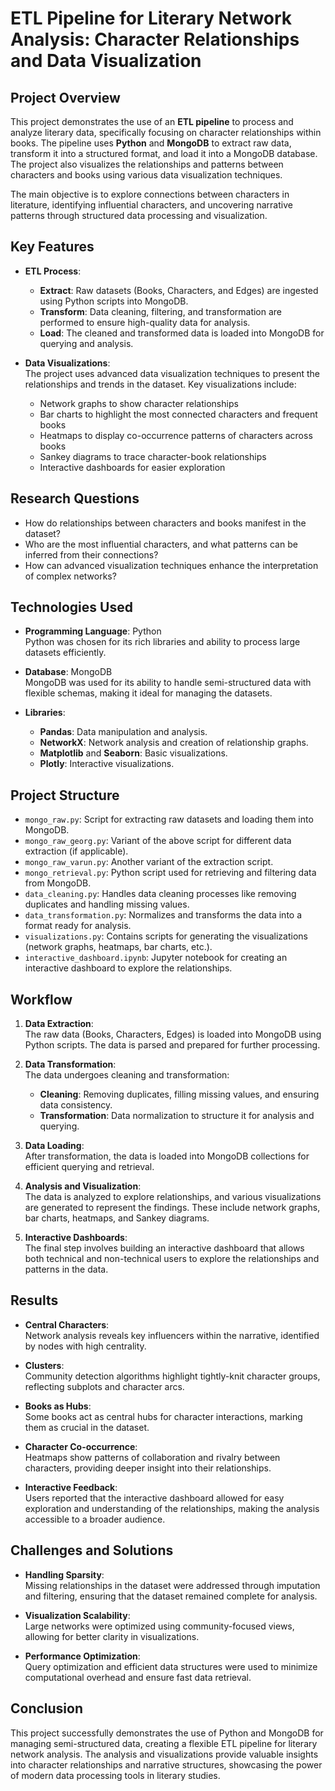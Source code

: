 # ETL Pipeline for Literary Network Analysis: Character Relationships and Data Visualization

## Project Overview

This project demonstrates the use of an **ETL pipeline** to process and analyze literary data, specifically focusing on character relationships within books. The pipeline uses **Python** and **MongoDB** to extract raw data, transform it into a structured format, and load it into a MongoDB database. The project also visualizes the relationships and patterns between characters and books using various data visualization techniques.

The main objective is to explore connections between characters in literature, identifying influential characters, and uncovering narrative patterns through structured data processing and visualization.

## Key Features

- **ETL Process**:  
  - **Extract**: Raw datasets (Books, Characters, and Edges) are ingested using Python scripts into MongoDB.
  - **Transform**: Data cleaning, filtering, and transformation are performed to ensure high-quality data for analysis.
  - **Load**: The cleaned and transformed data is loaded into MongoDB for querying and analysis.
  
- **Data Visualizations**:  
  The project uses advanced data visualization techniques to present the relationships and trends in the dataset. Key visualizations include:
  - Network graphs to show character relationships
  - Bar charts to highlight the most connected characters and frequent books
  - Heatmaps to display co-occurrence patterns of characters across books
  - Sankey diagrams to trace character-book relationships
  - Interactive dashboards for easier exploration

## Research Questions

- How do relationships between characters and books manifest in the dataset?
- Who are the most influential characters, and what patterns can be inferred from their connections?
- How can advanced visualization techniques enhance the interpretation of complex networks?

## Technologies Used

- **Programming Language**: Python  
  Python was chosen for its rich libraries and ability to process large datasets efficiently.
  
- **Database**: MongoDB  
  MongoDB was used for its ability to handle semi-structured data with flexible schemas, making it ideal for managing the datasets.
  
- **Libraries**:  
  - **Pandas**: Data manipulation and analysis.
  - **NetworkX**: Network analysis and creation of relationship graphs.
  - **Matplotlib** and **Seaborn**: Basic visualizations.
  - **Plotly**: Interactive visualizations.
  
## Project Structure

- `mongo_raw.py`: Script for extracting raw datasets and loading them into MongoDB.
- `mongo_raw_georg.py`: Variant of the above script for different data extraction (if applicable).
- `mongo_raw_varun.py`: Another variant of the extraction script.
- `mongo_retrieval.py`: Python script used for retrieving and filtering data from MongoDB.
- `data_cleaning.py`: Handles data cleaning processes like removing duplicates and handling missing values.
- `data_transformation.py`: Normalizes and transforms the data into a format ready for analysis.
- `visualizations.py`: Contains scripts for generating the visualizations (network graphs, heatmaps, bar charts, etc.).
- `interactive_dashboard.ipynb`: Jupyter notebook for creating an interactive dashboard to explore the relationships.

## Workflow

1. **Data Extraction**:  
   The raw data (Books, Characters, Edges) is loaded into MongoDB using Python scripts. The data is parsed and prepared for further processing.

2. **Data Transformation**:  
   The data undergoes cleaning and transformation:
   - **Cleaning**: Removing duplicates, filling missing values, and ensuring data consistency.
   - **Transformation**: Data normalization to structure it for analysis and querying.

3. **Data Loading**:  
   After transformation, the data is loaded into MongoDB collections for efficient querying and retrieval.

4. **Analysis and Visualization**:  
   The data is analyzed to explore relationships, and various visualizations are generated to represent the findings. These include network graphs, bar charts, heatmaps, and Sankey diagrams.

5. **Interactive Dashboards**:  
   The final step involves building an interactive dashboard that allows both technical and non-technical users to explore the relationships and patterns in the data.

## Results

- **Central Characters**:  
  Network analysis reveals key influencers within the narrative, identified by nodes with high centrality.

- **Clusters**:  
  Community detection algorithms highlight tightly-knit character groups, reflecting subplots and character arcs.

- **Books as Hubs**:  
  Some books act as central hubs for character interactions, marking them as crucial in the dataset.

- **Character Co-occurrence**:  
  Heatmaps show patterns of collaboration and rivalry between characters, providing deeper insight into their relationships.

- **Interactive Feedback**:  
  Users reported that the interactive dashboard allowed for easy exploration and understanding of the relationships, making the analysis accessible to a broader audience.

## Challenges and Solutions

- **Handling Sparsity**:  
  Missing relationships in the dataset were addressed through imputation and filtering, ensuring that the dataset remained complete for analysis.

- **Visualization Scalability**:  
  Large networks were optimized using community-focused views, allowing for better clarity in visualizations.

- **Performance Optimization**:  
  Query optimization and efficient data structures were used to minimize computational overhead and ensure fast data retrieval.

## Conclusion

This project successfully demonstrates the use of Python and MongoDB for managing semi-structured data, creating a flexible ETL pipeline for literary network analysis. The analysis and visualizations provide valuable insights into character relationships and narrative structures, showcasing the power of modern data processing tools in literary studies.
